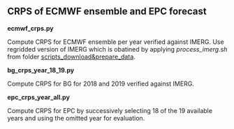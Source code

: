 ## CRPS of ECMWF ensemble and EPC forecast

**ecmwf_crps.py**

Compute CRPS for ECMWF ensemble per year verified against IMERG. Use regridded version of IMERG which is obatined by applying *process_imerg.sh* from folder [scripts_download&prepare_data](scripts_download&prepare_data).

**bg_crps_year_18_19.py**

Compute CRPS for BG for 2018 and 2019 verified against IMERG.

**epc_crps_year_all.py**

Compute CRPS for EPC by successively selecting 18 of the 19 available years and using the omitted year for evaluation. 



